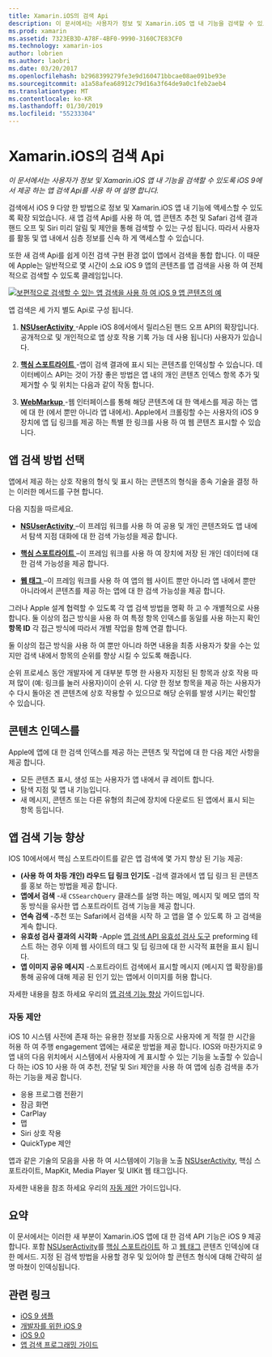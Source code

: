 ```yaml
---
title: Xamarin.iOS의 검색 Api
description: 이 문서에서는 사용자가 정보 및 Xamarin.iOS 앱 내 기능을 검색할 수 있도록 iOS 9에서 제공 하는 새 앱 검색 Api를 사용 하 여 설명 합니다.
ms.prod: xamarin
ms.assetid: 7323EB3D-A78F-4BF0-9990-3160C7E83CF0
ms.technology: xamarin-ios
author: lobrien
ms.author: laobri
ms.date: 03/20/2017
ms.openlocfilehash: b2968399279fe3e9d160471bbcae08ae091be93e
ms.sourcegitcommit: a1a58afea68912c79d16a3f64de9a0c1feb2aeb4
ms.translationtype: MT
ms.contentlocale: ko-KR
ms.lasthandoff: 01/30/2019
ms.locfileid: "55233304"
---
```

# <a name="search-apis-in-xamarinios"></a>Xamarin.iOS의 검색 Api

_이 문서에서는 사용자가 정보 및 Xamarin.iOS 앱 내 기능을 검색할 수 있도록 iOS 9에서 제공 하는 앱 검색 Api를 사용 하 여 설명 합니다._

검색에서 iOS 9 다양 한 방법으로 정보 및 Xamarin.iOS 앱 내 기능에 액세스할 수 있도록 확장 되었습니다. 새 앱 검색 Api를 사용 하 여, 앱 콘텐츠 추천 및 Safari 검색 결과 핸드 오프 및 Siri 미리 알림 및 제안을 통해 검색할 수 있는 구성 됩니다. 따라서 사용자를 활동 및 앱 내에서 심층 정보를 신속 하 게 액세스할 수 있습니다.

또한 새 검색 Api를 쉽게 이전 검색 구현 환경 없이 앱에서 검색을 통합 합니다. 이 때문에 Apple는 일반적으로 몇 시간이 소요 iOS 9 앱의 콘텐츠를 앱 검색을 사용 하 여 전체적으로 검색할 수 있도록 클레임입니다.

[![](images/intro01.png "보편적으로 검색할 수 있는 앱 검색을 사용 하 여 iOS 9 앱 콘텐츠의 예")](images/intro01.png#lightbox)

앱 검색은 세 가지 별도 Api로 구성 됩니다.

1. [**NSUserActivity** ](nsuseractivity.md) -Apple iOS 8에서에서 릴리스된 핸드 오프 API의 확장입니다. 공개적으로 및 개인적으로 앱 상호 작용 기록 가능 데 사용 됩니다) 사용자가 있습니다.

2. [**핵심 스포트라이트** ](corespotlight.md) -앱이 검색 결과에 표시 되는 콘텐츠를 인덱싱할 수 있습니다. 데이터베이스 API는 것이 가장 좋은 방법은 앱 내의 개인 콘텐츠 인덱스 항목 추가 및 제거할 수 및 위치는 다음과 같이 작동 합니다.

3. [**WebMarkup** ](web-markup.md) -웹 인터페이스를 통해 해당 콘텐츠에 대 한 액세스를 제공 하는 앱에 대 한 (에서 뿐만 아니라 앱 내에서). Apple에서 크롤링할 수는 사용자의 iOS 9 장치에 앱 딥 링크를 제공 하는 특별 한 링크를 사용 하 여 웹 콘텐츠 표시할 수 있습니다.

## <a name="selecting-an-app-search-approach"></a>앱 검색 방법 선택

앱에서 제공 하는 상호 작용의 형식 및 표시 하는 콘텐츠의 형식을 종속 기술을 결정 하는 이러한 메서드를 구현 합니다.

다음 지침을 따르세요.

- [**NSUserActivity** ](nsuseractivity.md) –이 프레임 워크를 사용 하 여 공용 및 개인 콘텐츠와도 앱 내에서 탐색 지점 대화에 대 한 검색 가능성을 제공 합니다.

- [**핵심 스포트라이트** ](corespotlight.md) –이 프레임 워크를 사용 하 여 장치에 저장 된 개인 데이터에 대 한 검색 가능성을 제공 합니다.

- [**웹 태그** ](web-markup.md) –이 프레임 워크를 사용 하 여 앱의 웹 사이트 뿐만 아니라 앱 내에서 뿐만 아니라에서 콘텐츠를 제공 하는 앱에 대 한 검색 가능성을 제공 합니다.

그러나 Apple 설계 협력할 수 있도록 각 앱 검색 방법을 명확 하 고 수 개별적으로 사용 합니다. 둘 이상의 접근 방식을 사용 하 여 특정 항목 인덱스를 동일를 사용 하는지 확인 **항목 ID** 각 접근 방식에 따라서 개별 작업을 함께 연결 합니다.

둘 이상의 접근 방식을 사용 하 여 뿐만 아니라 하면 내용을 최종 사용자가 찾을 수는 있지만 검색 내에서 항목의 순위를 향상 시킬 수 있도록 해줍니다.

순위 프로세스 동안 개발자에 게 대부분 투명 한 사용자 지정된 된 항목과 상호 작용 따져 많이 (예: 링크를 눌러 사용자)이이 순위 시.
다양 한 정보 항목을 제공 하는 사용자가 수 다시 돌아온 겐 콘텐츠에 상호 작용할 수 있으므로 해당 순위를 발생 시키는 확인할 수 있습니다.

## <a name="what-content-to-index"></a>콘텐츠 인덱스를

Apple에 앱에 대 한 검색 인덱스를 제공 하는 콘텐츠 및 작업에 대 한 다음 제안 사항을 제공 합니다.

 - 모든 콘텐츠 표시, 생성 또는 사용자가 앱 내에서 큐 레이트 합니다.
 - 탐색 지점 및 앱 내 기능입니다.
 - 새 메시지, 콘텐츠 또는 다른 유형의 최근에 장치에 다운로드 된 앱에서 표시 되는 항목 등입니다.

## <a name="app-search-enhancements"></a>앱 검색 기능 향상

IOS 10에서에서 핵심 스포트라이트를 같은 앱 검색에 몇 가지 향상 된 기능 제공:

- **(사용 하 여 차등 개인) 라우드 딥 링크 인기도** -검색 결과에서 앱 딥 링크 된 콘텐츠를 홍보 하는 방법을 제공 합니다.
- **앱에서 검색** -새 `CSSearchQuery` 클래스를 설명 하는 메일, 메시지 및 메모 앱의 작동 방식을 유사한 앱 스포트라이트 검색 기능을 제공 합니다.
- **연속 검색** -추천 또는 Safari에서 검색을 시작 하 고 앱을 열 수 있도록 하 고 검색을 계속 합니다.
- **유효성 검사 결과의 시각화** -Apple [앱 검색 API 유효성 검사 도구](https://search.developer.apple.com/appsearch-validation-tool) preforming 테스트 하는 경우 이제 웹 사이트의 태그 및 딥 링크에 대 한 시각적 표현을 표시 됩니다.
- **앱 이미지 공유 메시지** -스포트라이트 검색에서 표시할 메시지 (메시지 앱 확장을)를 통해 공유에 대해 제공 된 인기 있는 앱에서 이미지를 허용 합니다.

자세한 내용을 참조 하세요 우리의 [앱 검색 기능 향상](~/ios/platform/search/app-search-enhancements.md) 가이드입니다.

### <a name="proactive-suggestions"></a>자동 제안

iOS 10 시스템 사전에 존재 하는 유용한 정보를 자동으로 사용자에 게 적절 한 시간을 허용 하 여 주행 engagement 앱에는 새로운 방법을 제공 합니다. IOS와 마찬가지로 9 앱 내의 다음 위치에서 시스템에서 사용자에 게 표시할 수 있는 기능을 노출할 수 있습니다 하는 iOS 10 사용 하 여 추천, 전달 및 Siri 제안을 사용 하 여 앱에 심층 검색을 추가 하는 기능을 제공 합니다.

- 응용 프로그램 전환기
- 잠금 화면
- CarPlay
- 맵
- Siri 상호 작용
- QuickType 제안 

앱과 같은 기술의 모음을 사용 하 여 시스템에이 기능을 노출 [NSUserActivity](xref:Foundation.NSUserActivity), 핵심 스포트라이트, MapKit, Media Player 및 UIKit 웹 태그입니다.

자세한 내용을 참조 하세요 우리의 [자동 제안](~/ios/platform/search/proactive-suggestions.md) 가이드입니다.

## <a name="summary"></a>요약

이 문서에서는 이러한 새 부분이 Xamarin.iOS 앱에 대 한 검색 API 기능은 iOS 9 제공 합니다. 포함 [NSUserActivity](nsuseractivity.md)를 [핵심 스포트라이트](corespotlight.md) 하 고 [웹 태그](web-markup.md) 콘텐츠 인덱싱에 대 한 메서드. 지정 된 검색 방법을 사용할 경우 및 있어야 할 콘텐츠 형식에 대해 간략히 설명 마쳤이 인덱싱됩니다.



## <a name="related-links"></a>관련 링크

- [iOS 9 샘플](https://developer.xamarin.com/samples/ios/iOS9/)
- [개발자를 위한 iOS 9](https://developer.apple.com/ios/pre-release/)
- [iOS 9.0](https://developer.apple.com/library/prerelease/ios/releasenotes/General/WhatsNewIniOS/Articles/iOS9.html)
- [앱 검색 프로그래밍 가이드](https://developer.apple.com/library/prerelease/ios/documentation/General/Conceptual/AppSearch/index.html#//apple_ref/doc/uid/TP40016308)
